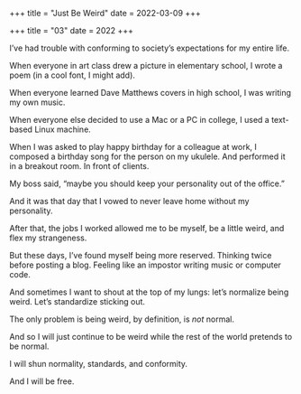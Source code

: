 +++
title = "Just Be Weird"
date = 2022-03-09
+++

+++
title = "03"
date = 2022
+++

I’ve had trouble with conforming to society’s expectations for my entire life.

When everyone in art class drew a picture in elementary school, I wrote a poem (in a cool font, I might add).

When everyone learned Dave Matthews covers in high school, I was writing my own music.

When everyone else decided to use a Mac or a PC in college, I used a text-based Linux machine.

When I was asked to play happy birthday for a colleague at work, I composed a birthday song for the person on my ukulele. And performed it in a breakout room. In front of clients.

My boss said, “maybe you should keep your personality out of the office.”

And it was that day that I vowed to never leave home without my personality. 

After that, the jobs I worked allowed me to be myself, be a little weird, and flex my strangeness.

But these days, I’ve found myself being more reserved. Thinking twice before posting a blog. Feeling like an impostor writing music or computer code.

And sometimes I want to shout at the top of my lungs: let’s normalize being weird. Let’s standardize sticking out.

The only problem is being weird, by definition, is _not_ normal. 

And so I will just continue to be weird while the rest of the world pretends to be normal.

I will shun normality, standards, and conformity.

And I will be free.